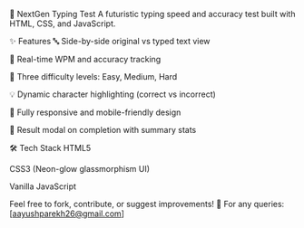 🚀 NextGen Typing Test
A futuristic typing speed and accuracy test built with HTML, CSS, and JavaScript.

✨ Features
🔤 Side-by-side original vs typed text view

🎯 Real-time WPM and accuracy tracking

🧠 Three difficulty levels: Easy, Medium, Hard

💡 Dynamic character highlighting (correct vs incorrect)

📱 Fully responsive and mobile-friendly design

🎉 Result modal on completion with summary stats

🛠 Tech Stack
HTML5

CSS3 (Neon-glow glassmorphism UI)

Vanilla JavaScript

Feel free to fork, contribute, or suggest improvements!
📩 For any queries: [aayushparekh26@gmail.com]
